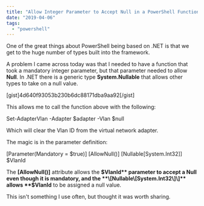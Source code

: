 ```yaml
---
title: "Allow Integer Parameter to Accept Null in a PowerShell Function"
date: "2019-04-06"
tags: 
  - "powershell"
---
```


One of the great things about PowerShell being based on .NET is that we get to the huge number of types built into the framework.

A problem I came across today was that I needed to have a function that took a mandatory integer parameter, but that parameter needed to allow **Null**. In .NET there is a generic type **System.Nullable<T>** that allows other types to take on a null value.

\[gist\]4d640f93053b230b6dc88171dba9aa92\[/gist\]

This allows me to call the function above with the following:

Set-AdapterVlan -Adapter $adapter -Vlan $null

Which will clear the Vlan ID from the virtual network adapter.

The magic is in the parameter definition:

\[Parameter(Mandatory = $true)\]
\[AllowNull()\]
\[Nullable\[System.Int32\]\]
$VlanId

The **\[AllowNull()\]** attribute allows the **$VlanId** parameter to accept a Null even though it is mandatory, and the **\[Nullable\[System.Int32\]\]** allows **$VlanId** to be assigned a null value.

This isn't something I use often, but thought it was worth sharing.
